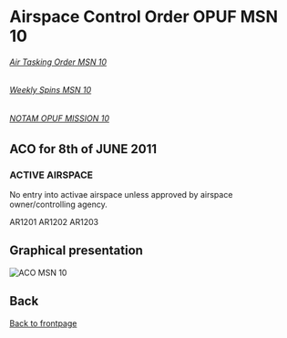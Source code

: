 # Airspace Control Order OPUF MSN 10


###### [Air Tasking Order MSN 10](/OPUF-Brief/Docs/ATO/ATO_10.html)
###### [Weekly Spins MSN 10](/OPUF-Brief/Docs/SPINS_10.html)
###### [NOTAM OPUF MISSION 10](/OPUF-Brief/Docs/NOTAM/NOTAM_10.html)


## ACO for 8th of JUNE 2011

### ACTIVE AIRSPACE 
No entry into activae airspace unless approved by airspace owner/controlling agency.

AR1201
AR1202
AR1203



## Graphical presentation
![ACO MSN 10](/OPUF-Brief/Images/ACO_10.PNG)





## Back
[Back to frontpage](https://132nd-vwing.github.io/OPUF-Brief/)